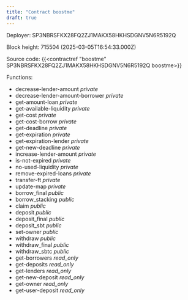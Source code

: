 ```yaml
---
title: "Contract boostme"
draft: true
---
```

Deployer: SP3NBRSFKX28FQ2ZJ1MAKX58HKHSDGNV5N6R5192Q


 



Block height: 715504 (2025-03-05T16:54:33.000Z)

Source code: {{<contractref "boostme" SP3NBRSFKX28FQ2ZJ1MAKX58HKHSDGNV5N6R5192Q boostme>}}

Functions:

* decrease-lender-amount _private_
* decrease-lender-amount-borrower _private_
* get-amount-loan _private_
* get-available-liquidity _private_
* get-cost _private_
* get-cost-borrow _private_
* get-deadline _private_
* get-expiration _private_
* get-expiration-lender _private_
* get-new-deadline _private_
* increase-lender-amount _private_
* is-not-expired _private_
* no-used-liquidity _private_
* remove-expired-loans _private_
* transfer-ft _private_
* update-map _private_
* borrow_final _public_
* borrow_stacking _public_
* claim _public_
* deposit _public_
* deposit_final _public_
* deposit_sbt _public_
* set-owner _public_
* withdraw _public_
* withdraw_final _public_
* withdraw_sbtc _public_
* get-borrowers _read_only_
* get-deposits _read_only_
* get-lenders _read_only_
* get-new-deposit _read_only_
* get-owner _read_only_
* get-user-deposit _read_only_
